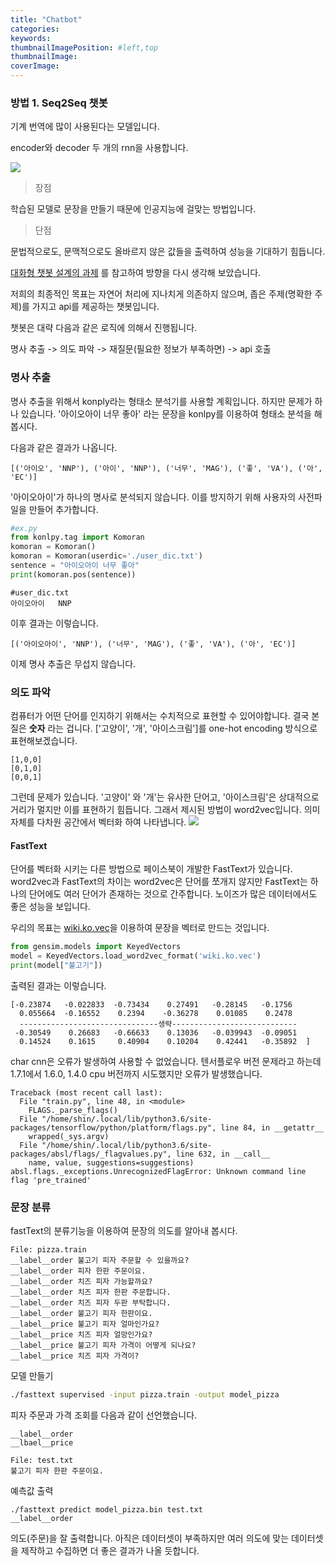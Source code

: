 ```yaml
---
title: "Chatbot"
categories:
keywords:
thumbnailImagePosition: #left,top
thumbnailImage: 
coverImage: 
---
```


### 방법 1. Seq2Seq 챗봇

기계 번역에 많이 사용된다는 모델입니다.

encoder와 decoder 두 개의 rnn을 사용합니다.

![](http://aidev.co.kr/files/attach/images/2997/273/002/ccba27bcf9f09f4f867586c77d1d33bb.png)

> 장점

학습된 모델로 문장을 만들기 때문에 인공지능에 걸맞는 방법입니다.

> 단점

문법적으로도, 문맥적으로도 올바르지 않은 값들을 출력하여 성능을 기대하기 힘듭니다.

[대화형 챗봇 설계의 과제](https://gist.github.com/haje01/7fc9d1b1fc1b6c8c9b7918abf5407a86) 를 참고하여 방향을 다시 생각해 보았습니다.

저희의 최종적인 목표는
자연어 처리에 지나치게 의존하지 않으며, 좁은 주제(명확한 주제)를 가지고 api를 제공하는 챗봇입니다.

챗봇은 대략 다음과 같은 로직에 의해서 진행됩니다.

명사 추출 -> 의도 파악 -> 재질문(필요한 정보가 부족하면) -> api 호출

### 명사 추출

명사 추출을 위해서 konply라는 형태소 분석기를 사용할 계획입니다. 하지만 문제가 하나 있습니다.
'아이오아이 너무 좋아' 라는 문장을 konlpy를 이용하여 형태소 분석을 해봅시다.

다음과 같은 결과가 나옵니다.

```
[('아이오', 'NNP'), ('아이', 'NNP'), ('너무', 'MAG'), ('좋', 'VA'), ('아', 'EC')]
``` 

'아이오아이'가 하나의 명사로 분석되지 않습니다.
이를 방지하기 위해 사용자의 사전파일을 만들어 추가합니다.

``` python
#ex.py
from konlpy.tag import Komoran
komoran = Komoran()
komoran = Komoran(userdic='./user_dic.txt')
sentence = "아이오아이 너무 좋아"
print(komoran.pos(sentence))
```

``` 
#user_dic.txt
아이오아이	NNP
```

이후 결과는 이렇습니다.

```
[('아이오아이', 'NNP'), ('너무', 'MAG'), ('좋', 'VA'), ('아', 'EC')]
```

이제 명사 추출은 무섭지 않습니다.

### 의도 파악

컴퓨터가 어떤 단어를 인지하기 위해서는 수치적으로 표현할 수 있어야합니다. 결국 본질은 **숫자** 라는 겁니다.
['고양이', '개', '아이스크림']를 one-hot encoding 방식으로 표현해보겠습니다.

```
[1,0,0]
[0,1,0]
[0,0,1]
```

그런데 문제가 있습니다. '고양이' 와 '개'는 유사한 단어고, '아이스크림'은 상대적으로 거리가 멀지만 이를 표현하기 힘듭니다.
그래서 제시된 방법이 word2vec입니다.
의미 자체를 다차원 공간에서 벡터화 하여 나타냅니다.
![](https://cdn-images-1.medium.com/max/800/1*jpnKO5X0Ii8PVdQYFO2z1Q.png)

#### FastText

단어를 벡터화 시키는 다른 방법으로 페이스북이 개발한 FastText가 있습니다. word2vec과 FastText의 차이는 word2vec은 단어를 쪼개지 않지만 FastText는 하나의  단어에도 여러 단어가 존재하는 것으로 간주합니다. 노이즈가 많은 데이터에서도 좋은 성능을 보입니다.

우리의 목표는 [wiki.ko.vec](https://github.com/Kyubyong/wordvectors)을 이용하여 문장을 벡터로 만드는 것입니다.

``` python
from gensim.models import KeyedVectors
model = KeyedVectors.load_word2vec_format('wiki.ko.vec')
print(model["불고기"])
```

출력된 결과는 이렇습니다.
```
[-0.23874   -0.022833  -0.73434    0.27491   -0.28145   -0.1756
  0.055664  -0.16552    0.2394    -0.36278    0.01085    0.2478
  -------------------------------생략----------------------------
 -0.30549    0.26683   -0.66633    0.13036   -0.039943  -0.09051
  0.14524    0.1615     0.40904    0.10204    0.42441   -0.35892  ]
``` 

char cnn은 오류가 발생하여 사용할 수 없었습니다. 텐서플로우 버전 문제라고 하는데 1.7.1에서 1.6.0, 1.4.0 cpu 버전까지 시도했지만 오류가 발생했습니다.
```
Traceback (most recent call last):
  File "train.py", line 48, in <module>
    FLAGS._parse_flags()
  File "/home/shin/.local/lib/python3.6/site-packages/tensorflow/python/platform/flags.py", line 84, in __getattr__
    wrapped(_sys.argv)
  File "/home/shin/.local/lib/python3.6/site-packages/absl/flags/_flagvalues.py", line 632, in __call__
    name, value, suggestions=suggestions)
absl.flags._exceptions.UnrecognizedFlagError: Unknown command line flag 'pre_trained'
```

### 문장 분류

fastText의 분류기능을 이용하여 문장의 의도를 알아내 봅시다.

```
File: pizza.train
__label__order 불고기 피자 주문할 수 있을까요?
__label__order 피자 한판 주문이요.
__label__order 치즈 피자 가능할까요?
__label__order 치즈 피자 한판 주문합니다.
__label__order 치즈 피자 두판 부탁합니다.
__label__order 불고기 피자 한판이요.
__label__price 불고기 피자 얼마인가요?
__label__price 치즈 피자 얼망인가요?
__label__price 불고기 피자 가격이 어떻게 되나요?
__label__price 치즈 피자 가격이?
```

모델 만들기
``` bash
./fasttext supervised -input pizza.train -output model_pizza
```

피자 주문과 가격 조회를 다음과 같이 선언했습니다.
```
__label__order
__lbael__price
```

``` 
File: test.txt
불고기 피자 한판 주문이요.
```

예측값 출력
```
./fasttext predict model_pizza.bin test.txt
__label__order
```

의도(주문)을 잘 출력합니다. 아직은 데이터셋이 부족하지만 여러 의도에 맞는 데이터셋을 제작하고 수집하면 더 좋은 결과가 나올 듯합니다.


